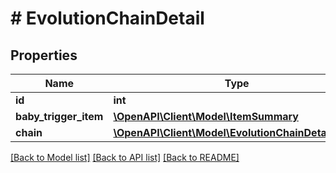 # # EvolutionChainDetail

## Properties

Name | Type | Description | Notes
------------ | ------------- | ------------- | -------------
**id** | **int** |  | [readonly]
**baby_trigger_item** | [**\OpenAPI\Client\Model\ItemSummary**](ItemSummary.md) |  |
**chain** | [**\OpenAPI\Client\Model\EvolutionChainDetailChain**](EvolutionChainDetailChain.md) |  |

[[Back to Model list]](../../README.md#models) [[Back to API list]](../../README.md#endpoints) [[Back to README]](../../README.md)
